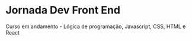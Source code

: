 # Jornada Dev Front End

Curso em andamento - Lógica de programação, Javascript, CSS, HTML e React 
